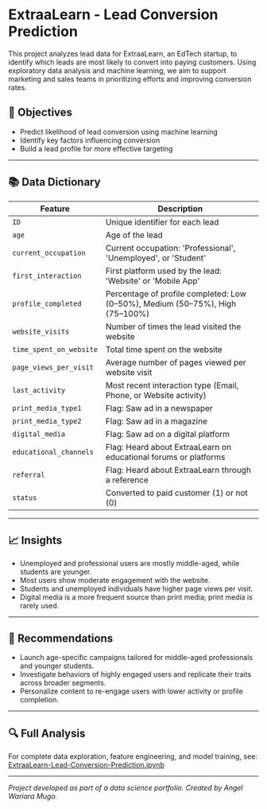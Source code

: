 # ExtraaLearn - Lead Conversion Prediction

This project analyzes lead data for ExtraaLearn, an EdTech startup, to identify which leads are most likely to convert into paying customers. Using exploratory data analysis and machine learning, we aim to support marketing and sales teams in prioritizing efforts and improving conversion rates.

## 🚀 Objectives

- Predict likelihood of lead conversion using machine learning
- Identify key factors influencing conversion
- Build a lead profile for more effective targeting

---

## 📚 Data Dictionary

| Feature | Description |
|--------|-------------|
| `ID` | Unique identifier for each lead |
| `age` | Age of the lead |
| `current_occupation` | Current occupation: 'Professional', 'Unemployed', or 'Student' |
| `first_interaction` | First platform used by the lead: 'Website' or 'Mobile App' |
| `profile_completed` | Percentage of profile completed: Low (0–50%), Medium (50–75%), High (75–100%) |
| `website_visits` | Number of times the lead visited the website |
| `time_spent_on_website` | Total time spent on the website |
| `page_views_per_visit` | Average number of pages viewed per website visit |
| `last_activity` | Most recent interaction type (Email, Phone, or Website activity) |
| `print_media_type1` | Flag: Saw ad in a newspaper |
| `print_media_type2` | Flag: Saw ad in a magazine |
| `digital_media` | Flag: Saw ad on a digital platform |
| `educational_channels` | Flag: Heard about ExtraaLearn on educational forums or platforms |
| `referral` | Flag: Heard about ExtraaLearn through a reference |
| `status` | Converted to paid customer (1) or not (0) |

---

## 📈 Insights

- Unemployed and professional users are mostly middle-aged, while students are younger.
- Most users show moderate engagement with the website.
- Students and unemployed individuals have higher page views per visit.
- Digital media is a more frequent source than print media; print media is rarely used.

---

## 🎯 Recommendations

- Launch age-specific campaigns tailored for middle-aged professionals and younger students.
- Investigate behaviors of highly engaged users and replicate their traits across broader segments.
- Personalize content to re-engage users with lower activity or profile completion.

---

## 🔍 Full Analysis

For complete data exploration, feature engineering, and model training, see:  
[ExtraaLearn-Lead-Conversion-Prediction.ipynb](ExtraaLearn-Lead-Conversion-Prediction.ipynb)


---

*Project developed as part of a data science portfolio. Created by Angel Wariara Mugo.*
